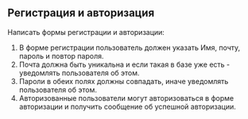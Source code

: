 ## Регистрация и авторизация

Написать формы регистрации и авторизации:

 1. В форме регистрации пользователь должен указать Имя, почту, пароль и повтор пароля.
 2. Почта должна быть уникальна и если такая в базе уже есть - уведомлять пользователя об этом.
 3. Пароли в обеих полях должны совпадать, иначе уведомлять пользователя об этом.
 4. Авторизованные пользователи могут авторизоваться в форме авторизации и получить сообщение об успешной авторизации.
 